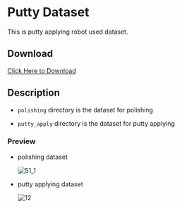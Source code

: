 # Putty Dataset

This is putty applying robot used dataset.

## Download

[Click Here to Download](http://www.cdy-circle.cn/download/dataset.zip)

## Description

- `polishing` directory is the dataset for polishing

- `putty_apply` directory is the dataset for putty applying

### Preview

- polishing dataset

  ![51_1](https://user-images.githubusercontent.com/26294903/119115497-cd0d7900-ba59-11eb-9358-f14e80fc2415.png)
  
- putty applying dataset

  ![12](https://user-images.githubusercontent.com/26294903/119115367-aea77d80-ba59-11eb-8f9a-c10b37057ce8.png)
